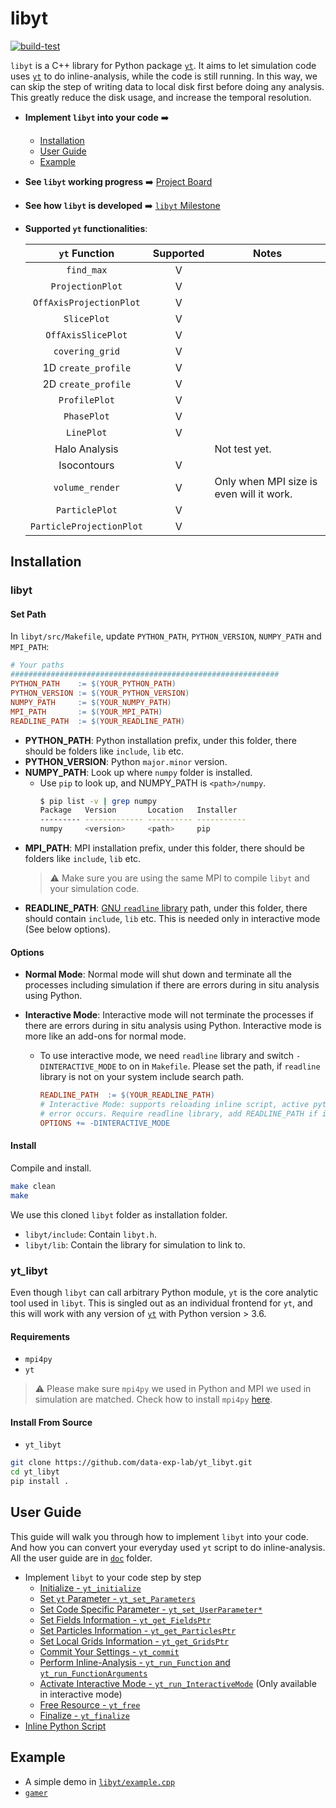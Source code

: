 # libyt
[![build-test](https://github.com/cindytsai/libyt/actions/workflows/build-test.yml/badge.svg?branch=master)](https://github.com/cindytsai/libyt/actions/workflows/build-test.yml)

`libyt` is a C++ library for Python package [`yt`](https://yt-project.org/).  It aims to let simulation code uses [`yt`](https://yt-project.org/) to do inline-analysis, while the code is still running. In this way, we can skip the step of writing data to local disk first before doing any analysis. This greatly reduce the disk usage, and increase the temporal resolution.

- **Implement `libyt` into your code** :arrow_right:
  - [Installation](#installation)
  - [User Guide](#user-guide)
  - [Example](#example)
- **See `libyt` working progress** :arrow_right: [Project Board](https://github.com/calab-ntu/libyt/projects/1)
- **See how `libyt` is developed** :arrow_right: [`libyt` Milestone](https://hackmd.io/@Viukb0eMS-aeoZQudVyJ2w/ryCYwu0xF)
- **Supported `yt` functionalities**:

  |       `yt` Function      | Supported | Notes                                    |
  |:---------:|:---------:|------------------------------------------|
  | `find_max`               |     V     |                                          |
  | `ProjectionPlot`         |     V     |                                          |
  | `OffAxisProjectionPlot`  |     V     |                                          |
  | `SlicePlot`              |     V     |                                          |
  | `OffAxisSlicePlot`       |     V     |                                          |
  | `covering_grid`          |     V     |                                          |
  | 1D `create_profile`      |     V     |                                          |
  | 2D `create_profile`      |     V     |                                          |
  | `ProfilePlot`            |     V     |                                          |
  | `PhasePlot`              |     V     |                                          |
  | `LinePlot`               |     V     |                                          |
  | Halo Analysis            |           | Not test yet.                            |
  | Isocontours              |     V     |  |
  | `volume_render`          |     V     | Only when MPI size is even will it work. |
  | `ParticlePlot`           |     V     |                                          |
  | `ParticleProjectionPlot` |     V     |                                          |

## Installation
### libyt
#### Set Path
In `libyt/src/Makefile`, update `PYTHON_PATH`, `PYTHON_VERSION`, `NUMPY_PATH` and `MPI_PATH`:
```makefile
# Your paths
############################################################
PYTHON_PATH    := $(YOUR_PYTHON_PATH)
PYTHON_VERSION := $(YOUR_PYTHON_VERSION)
NUMPY_PATH     := $(YOUR_NUMPY_PATH)
MPI_PATH       := $(YOUR_MPI_PATH)
READLINE_PATH  := $(YOUR_READLINE_PATH)
```

- **PYTHON_PATH**: Python installation prefix, under this folder, there should be folders like `include`, `lib` etc.
- **PYTHON_VERSION**: Python `major.minor` version.
- **NUMPY_PATH**: Look up where `numpy` folder is installed.
  - Use `pip` to look up, and NUMPY_PATH is `<path>/numpy`.
    ```bash
    $ pip list -v | grep numpy
    Package   Version       Location   Installer
    --------- ------------- ---------- -----------
    numpy     <version>     <path>     pip
    ```
- **MPI_PATH**: MPI installation prefix, under this folder, there should be folders like `include`, `lib` etc.
  > :warning: Make sure you are using the same MPI to compile `libyt` and your simulation code.
- **READLINE_PATH**: [GNU `readline` library](https://tiswww.case.edu/php/chet/readline/rltop.html) path, under this folder, there should contain `include`, `lib` etc. This is needed only in interactive mode (See below options).

#### Options
- **Normal Mode**: Normal mode will shut down and terminate all the processes including simulation if there are errors during in situ analysis using Python.

- **Interactive Mode**: Interactive mode will not terminate the processes if there are errors during in situ analysis using Python. Interactive mode is more like an add-ons for normal mode. 
  - To use interactive mode, we need `readline` library and switch `-DINTERACTIVE_MODE` to on in `Makefile`. Please set the path, if `readline` library is not on your system include search path.
    ```makefile
    READLINE_PATH  := $(YOUR_READLINE_PATH)
    # Interactive Mode: supports reloading inline script, active python prompt and does not halt when
    # error occurs. Require readline library, add READLINE_PATH if it is not inside include search path.
    OPTIONS += -DINTERACTIVE_MODE
    ```

#### Install
Compile and install.
```bash
make clean
make
```
We use this cloned `libyt` folder as installation folder. 
- `libyt/include`: Contain `libyt.h`.
- `libyt/lib`: Contain the library for simulation to link to.

### yt_libyt
Even though `libyt` can call arbitrary Python module, `yt` is the core analytic tool used in `libyt`. This is singled out as an individual frontend for `yt`, and this will work with any version of [`yt`](https://yt-project.org/) with Python version > 3.6.

#### Requirements
- `mpi4py`
- `yt`
> :warning: Please make sure `mpi4py` we used in Python and MPI we used in simulation are matched. Check how to install `mpi4py` [here](https://mpi4py.readthedocs.io/en/stable/install.html#installation).

#### Install From Source
- `yt_libyt`

```bash
git clone https://github.com/data-exp-lab/yt_libyt.git
cd yt_libyt
pip install .
```

## User Guide
This guide will walk you through how to implement `libyt` into your code. And how you can convert your everyday used `yt` script to do inline-analysis. All the user guide are in [`doc`](./doc) folder.


- Implement `libyt` to your code step by step
  - [Initialize - `yt_initialize`](./doc/Initialize.md#initialize)
  - [Set `yt` Parameter - `yt_set_Parameters`](./doc/SetYTParameter.md#set-yt-parameter)
  - [Set Code Specific Parameter - `yt_set_UserParameter*`](./doc/SetCodeSpecificParameter.md#set-code-or-user-specific-parameter)
  - [Set Fields Information - `yt_get_FieldsPtr`](./doc/SetFieldsInformation.md#set-fields-information)
  - [Set Particles Information - `yt_get_ParticlesPtr`](./doc/SetParticlesInformation.md#set-particles-information)
  - [Set Local Grids Information - `yt_get_GridsPtr`](./doc/SetLocalGridsInformation.md#set-local-grids-information)
  - [Commit Your Settings - `yt_commit`](./doc/CommitYourSettings.md#commit-your-settings)
  - [Perform Inline-Analysis - `yt_run_Function` and `yt_run_FunctionArguments`](./doc/PerformInlineAnalysis.md#perform-inline-analysis)
  - [Activate Interactive Mode - `yt_run_InteractiveMode`](./doc/ActivateInteractiveMode.md#activate-interactive-mode) (Only available in interactive mode)
  - [Free Resource - `yt_free`](./doc/FreeResource.md#free-resource)
  - [Finalize - `yt_finalize`](./doc/Finalize.md#finalize)
- [Inline Python Script](./doc/InlinePythonScript.md#inline-python-script)

## Example
- A simple demo in [`libyt/example.cpp`](./example/example.cpp)
- [`gamer`](https://github.com/gamer-project/gamer/tree/master/src/YT)
